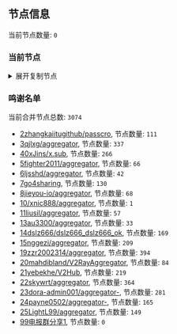 
## 节点信息
当前节点数量: `0`
### 当前节点
<details>
  <summary>展开复制节点</summary>

    

</details>

### 鸣谢名单
当前合并节点总数: `3074`
- [2zhangkaiitugithub/passcro](https://github.com/zhangkaiitugithub/passcro), 节点数量: `111`
- [3qjlxg/aggregator](https://github.com/qjlxg/aggregator), 节点数量: `337`
- [40xJins/x.sub](https://github.com/0xJins/x.sub), 节点数量: `266`
- [5fighter2011/aggregator](https://github.com/fighter2011/aggregator), 节点数量: `66`
- [6ljsshd/aggregator](https://github.com/ljsshd/aggregator), 节点数量: `42`
- [7go4sharing](https://github.com/go4sharing), 节点数量: `130`
- [8jieyou-io/aggregator](https://github.com/jieyou-io/aggregator), 节点数量: `68`
- [10/xnic888/aggregator](https://github.com/xnic888/aggregator), 节点数量: `1`
- [11liusil/aggregator](https://github.com/liusil/aggregator), 节点数量: `57`
- [13au3300/aggregator](https://github.com/au3300/aggregator), 节点数量: `33`
- [14dslz666/dslz666_dslz666_ok](https://github.com/dslz666/dslz666_dslz666_ok), 节点数量: `169`
- [15nggezi/aggregator](https://github.com/nggezi/aggregator), 节点数量: `209`
- [19zzr2002314/aggregator](https://github.com/zzr2002314/aggregator), 节点数量: `394`
- [20mahdibland/V2RayAggregator](https://github.com/mahdibland/V2RayAggregator), 节点数量: `84`
- [21yebekhe/V2Hub](https://github.com/yebekhe/V2Hub), 节点数量: `219`
- [22skywrt/aggregator](https://github.com/skywrt/aggregator), 节点数量: `364`
- [23dora-admin001/aggregator-](https://github.com/dora-admin001/aggregator-), 节点数量: `281`
- [24payne0502/aggregator-](https://github.com/payne0502/aggregator-), 节点数量: `165`
- [25LightL99/aggregator](https://github.com/LightL99/aggregator), 节点数量: `149`
- [99电报群分享1](https://github.com/cdddbc/getAirport), 节点数量: `0`


